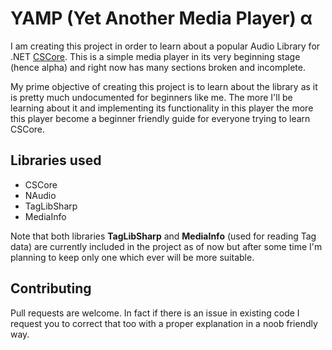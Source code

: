 # YAMP (Yet Another Media Player)  α

I am creating this project in order to learn about a popular Audio Library for .NET [CSCore](https://github.com/filoe/cscore). This is a simple media player in its very beginning stage (hence alpha) and right now has many sections broken and incomplete. 

My prime objective of creating this project is to learn about the library as it is pretty much undocumented for beginners like me. The more I'll be learning about it and implementing its functionality in this player the more this player become a beginner friendly guide for everyone trying to learn CSCore.
 
## Libraries used
* CSCore
* NAudio
* TagLibSharp
* MediaInfo

Note that both libraries **TagLibSharp** and **MediaInfo** (used for reading Tag data) are currently included in the project as of now but after some time I'm planning to keep only one which ever will be more suitable.

## Contributing
Pull requests are welcome. In fact if there is an issue in existing code I request you to correct that too with a proper explanation in a noob friendly way.
